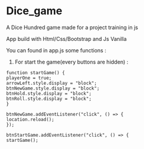 # Dice_game
A Dice Hundred game made for a project training in js 

App build with Html/Css/Bootstrap and Js Vanilla


You can found in app.js some functions :

1. For start the game(every buttons are hidden) : 
  ```
  function startGame() {
  playerOne = true;
  arrowLeft.style.display = "block";
  btnNewGame.style.display = "block";
  btnHold.style.display = "block";
  btnRoll.style.display = "block";
}

btnNewGame.addEventListener("click", () => {
  location.reload();
});

btnStartGame.addEventListener("click", () => {
  startGame();
```
